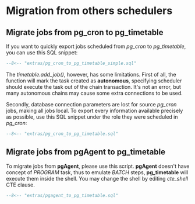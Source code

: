 # Migration from others schedulers

## Migrate jobs from pg_cron to pg_timetable

If you want to quickly export jobs scheduled from *pg_cron* to *pg_timetable*, you can use this SQL snippet:

```sql
--8<-- "extras/pg_cron_to_pg_timetable_simple.sql"
```

The *timetable.add_job()*, however, has some limitations. First of all, the function will mark the task created 
as **autonomous**, specifying scheduler should execute the task out of the chain transaction. It's not an error, 
but many autonomous chains may cause some extra connections to be used.

Secondly, database connection parameters are lost for source *pg_cron* jobs, making all jobs local. To export 
every information available precisely as possible, use this SQL snippet under the role they were scheduled in 
*pg_cron*:

```sql
--8<-- "extras/pg_cron_to_pg_timetable.sql"
```

## Migrate jobs from pgAgent to pg_timetable

To migrate jobs from **pgAgent**, please use this script. **pgAgent** doesn't have concept of *PROGRAM* task, thus to
emulate *BATCH* steps, **pg_timetable** will execute them inside the shell. You may change the shell by editing *cte_shell*
CTE clause.

```sql
--8<-- "extras/pgagent_to_pg_timetable.sql"
```